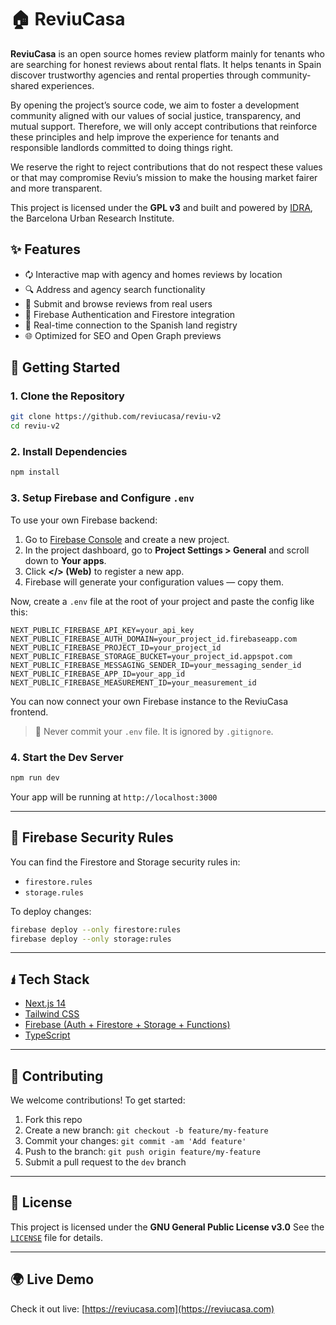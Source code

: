 # 🏠 ReviuCasa

**ReviuCasa** is an open source homes review platform mainly for tenants who are searching for honest reviews about rental flats. It helps tenants in Spain discover trustworthy agencies and rental properties through community-shared experiences.

By opening the project’s source code, we aim to foster a development community aligned with our values of social justice, transparency, and mutual support. Therefore, we will only accept contributions that reinforce these principles and help improve the experience for tenants and responsible landlords committed to doing things right.

We reserve the right to reject contributions that do not respect these values or that may compromise Reviu’s mission to make the housing market fairer and more transparent.

This project is licensed under the **GPL v3** and built and powered by [IDRA](https://idrabcn.com/), the Barcelona Urban Research Institute.

## ✨ Features

* 🗘️ Interactive map with agency and homes reviews by location
* 🔍 Address and agency search functionality
* 📝 Submit and browse reviews from real users
* 🔐 Firebase Authentication and Firestore integration
* 📌 Real-time connection to the Spanish land registry
* 🌐 Optimized for SEO and Open Graph previews

## 🚀 Getting Started

### 1. Clone the Repository

```bash
git clone https://github.com/reviucasa/reviu-v2
cd reviu-v2
```

### 2. Install Dependencies

```bash
npm install
```

### 3. Setup Firebase and Configure `.env`

To use your own Firebase backend:

1. Go to [Firebase Console](https://console.firebase.google.com/) and create a new project.
2. In the project dashboard, go to **Project Settings > General** and scroll down to **Your apps**.
3. Click **&lt;/&gt; (Web)** to register a new app.
4. Firebase will generate your configuration values — copy them.

Now, create a `.env` file at the root of your project and paste the config like this:

```env
NEXT_PUBLIC_FIREBASE_API_KEY=your_api_key
NEXT_PUBLIC_FIREBASE_AUTH_DOMAIN=your_project_id.firebaseapp.com
NEXT_PUBLIC_FIREBASE_PROJECT_ID=your_project_id
NEXT_PUBLIC_FIREBASE_STORAGE_BUCKET=your_project_id.appspot.com
NEXT_PUBLIC_FIREBASE_MESSAGING_SENDER_ID=your_messaging_sender_id
NEXT_PUBLIC_FIREBASE_APP_ID=your_app_id
NEXT_PUBLIC_FIREBASE_MEASUREMENT_ID=your_measurement_id
```

You can now connect your own Firebase instance to the ReviuCasa frontend.

> 🔐 Never commit your `.env` file. It is ignored by `.gitignore`.

### 4. Start the Dev Server

```bash
npm run dev
```

Your app will be running at `http://localhost:3000`

---

## 🔐 Firebase Security Rules

You can find the Firestore and Storage security rules in:

- `firestore.rules`
- `storage.rules`

To deploy changes:

```bash
firebase deploy --only firestore:rules
firebase deploy --only storage:rules
```

---

## 🖠️ Tech Stack

* [Next.js 14](https://nextjs.org/)
* [Tailwind CSS](https://tailwindcss.com/)
* [Firebase (Auth + Firestore + Storage + Functions)](https://firebase.google.com/)
* [TypeScript](https://www.typescriptlang.org/)

---

## 🤝 Contributing

We welcome contributions! To get started:

1. Fork this repo
2. Create a new branch: `git checkout -b feature/my-feature`
3. Commit your changes: `git commit -am 'Add feature'`
4. Push to the branch: `git push origin feature/my-feature`
5. Submit a pull request to the `dev` branch

---

## 📄 License

This project is licensed under the **GNU General Public License v3.0**
See the [`LICENSE`](./LICENSE) file for details.

---

## 🌍 Live Demo

Check it out live: [https://reviucasa.com](https://reviucasa.com)
